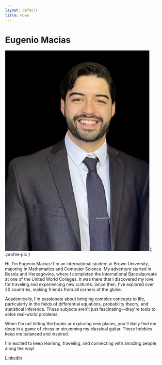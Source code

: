 ```yaml
---
layout: default
title: Home
---
```


# Eugenio Macias

![Profile Picture](/assets/images/picture.png){: .profile-pic }

<p>Hi, I'm Eugenio Macias! I'm an international student at Brown University, majoring in Mathematics and Computer Science. My adventure started in Bosnia and Herzegovina, where I completed the International Baccalaureate at one of the United World Colleges. It was there that I discovered my love for traveling and experiencing new cultures. Since then, I've explored over 20 countries, making friends from all corners of the globe.</p>

<p>Academically, I'm passionate about bringing complex concepts to life, particularly in the fields of differential equations, probability theory, and statistical inference. These subjects aren't just fascinating—they're tools to solve real-world problems.</p>

<p>When I'm not hitting the books or exploring new places, you'll likely find me deep in a game of chess or strumming my classical guitar. These hobbies keep me balanced and inspired.</p>

<p>I'm excited to keep learning, traveling, and connecting with amazing people along the way!</p>

[LinkedIn](https://www.linkedin.com/in/eugenio-macias/)
